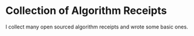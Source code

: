 Collection of Algorithm Receipts
====================

I collect many open sourced algorithm receipts and wrote some basic ones. 

